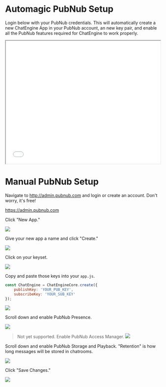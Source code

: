 # Automagic PubNub Setup

Login below with your PubNub credentials. This will automatically create a new ChatEngine App in your PubNub account, an new key pair, and enable all the PubNub features required for ChatEngine to work properly.

<iframe src="../setup/" width="100%" height="400" /></iframe>

# Manual PubNub Setup

Navigate to http://admin.pubnub.com and login or create an account. Don't worry, it's free!

https://admin.pubnub.com

Click "New App."

![](/guide/getting-started/assets/README-ddad3667.png)

Give your new app a name and click "Create."

![](/guide/getting-started/assets/README-a6e543f2.png)

Click on your keyset.

![](/guide/getting-started/assets/README-84f858cd.png)

Copy and paste those keys into your ```app.js```.

```js
const ChatEngine = ChatEngineCore.create({
    publishKey: 'YOUR_PUB_KEY',
    subscribeKey: 'YOUR_SUB_KEY'
});
```

![](/guide/getting-started/assets/README-943bee9f.png)


Scroll down and enable PubNub Presence.

![](/guide/getting-started/assets/README-29b7db60.png)

> Not yet supported.
Enable PubNub Access Manager.
![](/guide/getting-started/assets/README-ad7eda0b.png)

Scroll down and enable PubNub Storage and Playback. "Retention" is how long messages will be stored in chatrooms.

![](/guide/getting-started/assets/README-755671fd.png)

Click "Save Changes."

![](/guide/getting-started/assets/README-8e5db3c0.png)
